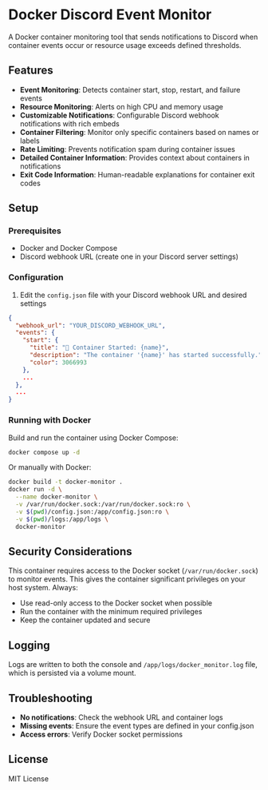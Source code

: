 # Docker Discord Event  Monitor

A Docker container monitoring tool that sends notifications to Discord when container events occur or resource usage exceeds defined thresholds.

## Features

- **Event Monitoring**: Detects container start, stop, restart, and failure events
- **Resource Monitoring**: Alerts on high CPU and memory usage
- **Customizable Notifications**: Configurable Discord webhook notifications with rich embeds
- **Container Filtering**: Monitor only specific containers based on names or labels
- **Rate Limiting**: Prevents notification spam during container issues
- **Detailed Container Information**: Provides context about containers in notifications
- **Exit Code Information**: Human-readable explanations for container exit codes

## Setup

### Prerequisites

- Docker and Docker Compose
- Discord webhook URL (create one in your Discord server settings)

### Configuration

1. Edit the `config.json` file with your Discord webhook URL and desired settings

```json
{
  "webhook_url": "YOUR_DISCORD_WEBHOOK_URL",
  "events": {
    "start": {
      "title": "🚀 Container Started: {name}",
      "description": "The container '{name}' has started successfully.",
      "color": 3066993
    },
    ...
  },
  ...
}
```

### Running with Docker

Build and run the container using Docker Compose:

```bash
docker compose up -d
```

Or manually with Docker:

```bash
docker build -t docker-monitor .
docker run -d \
  --name docker-monitor \
  -v /var/run/docker.sock:/var/run/docker.sock:ro \
  -v $(pwd)/config.json:/app/config.json:ro \
  -v $(pwd)/logs:/app/logs \
  docker-monitor
```

## Security Considerations

This container requires access to the Docker socket (`/var/run/docker.sock`) to monitor events. This gives the container significant privileges on your host system. Always:

- Use read-only access to the Docker socket when possible
- Run the container with the minimum required privileges
- Keep the container updated and secure

## Logging

Logs are written to both the console and `/app/logs/docker_monitor.log` file, which is persisted via a volume mount.

## Troubleshooting

- **No notifications**: Check the webhook URL and container logs
- **Missing events**: Ensure the event types are defined in your config.json
- **Access errors**: Verify Docker socket permissions

## License

MIT License
